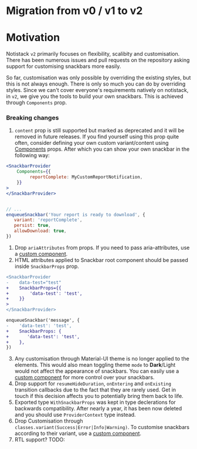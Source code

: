 

# Migration from v0 / v1 to v2

# Motivation
Notistack `v2` primarily focuses on flexibility, scalibity and customisation. There has been numerous issues and pull requests
on the repository asking support for customising snackbars more easily.

So far, customisation was only possible by overriding the existing styles, but this is not always enough. There is only so 
much you can do by overriding styles. Since we can't cover everyone's requirements natively on notistack, in `v2`, we give 
you the tools to build your own snackbars. This is achieved through `Components` prop.


### Breaking changes

1. `content` prop is still supported but marked as deprecated and it will be removed in future releases. If you find yourself using this prop quite often, consider defining your own custom variant/content using [Components]() props. After which you can show your own snackbar in the following way:
```jsx
<SnackbarProvider
    Components={{
         reportComplete: MyCustomReportNotification,
    }}
>
</SnackbarProvider>


// ...
enqueueSnackbar('Your report is ready to download', {
   variant: 'reportComplete',
   persist: true,
   allowDownload: true,
})
```

1. Drop `ariaAttributes` from props. If you need to pass aria-attributes, use a [custom component]().
2. HTML attributes applied to Snackbar root component should be passed inside `SnackbarProps` prop.
```diff
<SnackbarProvider
-    data-test="test"
+    SnackbarProps={{
+        'data-test': 'test',
+    }}
>
</SnackbarProvider>

enqueueSnackbar('message', {
-    'data-test': 'test',
+    SnackbarProps: {
+       'data-test': 'test',
+    },
})
```
3. Any customisation through Material-UI theme is no longer applied to the elements. This would also mean toggling theme `mode` to **Dark**/Light would not affect the appearance of snackbars. You can easily use a [custom component]() for more control over your snackbars. 
3. Drop support for `resumeHideDuration`, `onEntering` and `onExisting` transition callbacks due to the fact that they are rarely used. Get in touch if this decision affects you to potentially bring them back to life.
4. Exported type `WithSnackbarProps` was kept in type declerations for backwards compatibility. After nearly a year, it has been now deleted and you should use `ProviderContext` type instead.
7. Drop Customisation through `classes.variant(Success|Error|Info|Warning)`. To customise snackbars according to their
variant, use a [custom component]().
5. RTL support? TODO:
